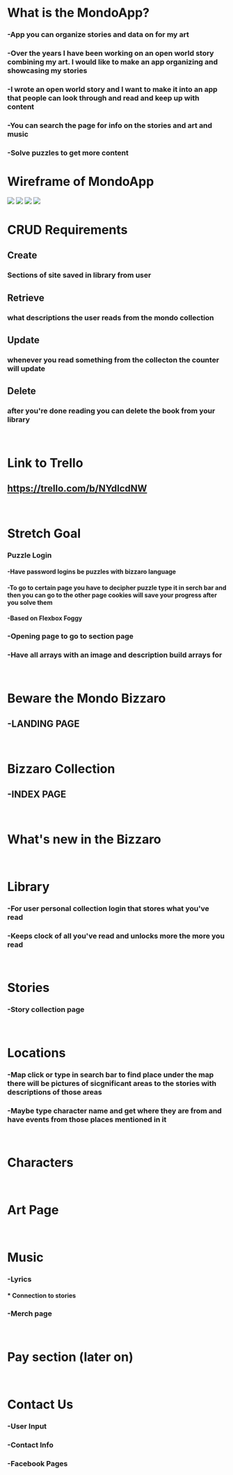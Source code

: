
# What is the MondoApp?
### -App you can organize stories and data on for my art
### -Over the years I have been working on an open world story combining my art. I would like to make an app organizing and showcasing my stories
### -I wrote an open world story and I want to make it into an app that people can look through and read and keep up with content
### -You can search the page for info on the stories and art and music
### -Solve puzzles to get more content

  <!-- mongoose.connect(process.env.DATABASE_URL, {
  useNewUrlParser: true,
  useUnifiedTopology: true,
  useCreateIndex: true
}); -->

<!-- mongodb+srv://admin:Mango383@cluster0.m0exe.mongodb.net/admin?retryWrites=true&w=majority -->

# Wireframe of MondoApp 
<img src="images/wireFrame2.jpg">
<img src="images/wireFrame3.jpg">
<img src="images/wireFrame4.jpg">
<img src="images/wireFrame5.jpg">


# CRUD Requirements
## Create
### Sections of site saved in library from user
## Retrieve
### what descriptions the user reads from the mondo collection
## Update
### whenever you read something from the collecton the counter will update
## Delete
### after you're done reading you can delete the book from your library
<br>
 
# Link to Trello
## https://trello.com/b/NYdlcdNW
<br>

# Stretch Goal
### Puzzle Login
#### -Have password logins be puzzles with bizzaro language
#### -To go to certain page you have to  decipher puzzle type it in serch bar and then you can go to the other page cookies will save your progress after you solve them
#### -Based on Flexbox Foggy

### -Opening page to go to section page
### -Have all arrays with an image and description build arrays for 
<br>

# Beware the Mondo Bizzaro
## -LANDING PAGE
<br>

# Bizzaro Collection
## -INDEX PAGE
<br>

# What's new in the Bizzaro
<br>

# Library 
### -For user personal collection login that stores what you've read
### -Keeps clock of all you've read and unlocks more the more you read
<br>

# Stories
### -Story collection page
<br>

# Locations
### -Map click or type in search bar to find place under the map there will be pictures of sicgnificant areas to the stories with descriptions of those areas
### -Maybe type character name and get where they are from and have events from those places mentioned in it
<br>

# Characters
<br>

# Art Page
<br>

# Music
### -Lyrics
#### * Connection to stories
### -Merch page
<br>

# Pay section (later on)
<br>

# Contact Us
### -User Input
### -Contact Info
### -Facebook Pages

